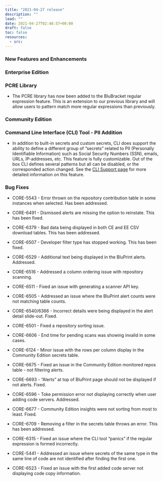 ```yaml
---
title: "2021-04-27 release"
description: ""
lead: ""
date: 2021-04-27T02:48:57+00:00
draft: false
toc: false
resources:
  - src:
---
```


### New Features and Enhancements

### Enterprise Edition

### PCRE Library

* The PCRE library has now been added to the BluBracket regular expression feature. This is an extension to our previous library and will allow users to pattern match more regular expressions than previously.

### Community Edition

### Command Line Interface (CLI) Tool - PII Addition

* In addition to built-in secrets and custom secrets, CLI does support the ability to define a different group of “secrets” related to PII (Personally Identifiable Information) such as Social Security Numbers (SSN), emails, URLs, IP-addresses, etc. This feature is fully customizable. Out of the box CLI defines several patterns but all can be disabled, or the corresponded action changed. See the [CLI Support page](https://support.blubracket.com/hc/en-us/articles/360058092532-The-BluBracket-Command-Line-Interface-CLI-Tool#TheBluBracketCommandLineInterface(CLI)Tool-PIISecrets) for more detailed information on this feature.

### Bug Fixes

* CORE-5543 - Error thrown on the repository contribution table in some instances when selected. Has been addressed.

* CORE-6491 - Dismissed alerts are missing the option to reinstate. This has been fixed.

* CORE-6379 - Bad data being displayed in both CE and EE CSV download tables. This has been addressed.

* CORE-6507 - Developer filter type has stopped working. This has been fixed.

* CORE-6529 - Additional text being displayed in the BluPrint alerts. Addressed.

* CORE-6516 - Addressed a column ordering issue with repository scanning.

* CORE-6511 - Fixed an issue with generating a scanner API key.

* CORE-6505 - Addressed an issue where the BluPrint alert counts were not matching table counts.

* CORE-6540/6366 - Incorrect details were being displayed in the alert detail slide-out. Fixed.

* CORE-6501 - Fixed a repository sorting issue.

* CORE-6606 - End time for pending scans was showing invalid in some cases.

* CORE-6124 - Minor issue with the rows per column display in the Community Edition secrets table.

* CORE-6675 - Fixed an issue in the Community Edition monitored repos table - not filtering alerts.

* CORE-6693 - “Alerts” at top of BluPrint page should not be displayed if not alerts. Fixed.

* CORE-6596 - Toke permission error not displaying correctly when user adding code servers. Addressed.

* CORE-6677 - Community Edition insights were not sorting from most to least. Fixed.

* CORE-6709 - Removing a filter in the secrets table throws an error. This has been addressed.

* CORE-6315 - Fixed an issue where the CLI tool “panics” if the regular expression is formed incorrectly.

* CORE-5441 - Addressed an issue where secrets of the same type in the same line of code are not identified after finding the first one.

* CORE-6523 - Fixed an issue with the first added code server not displaying code copy information.
